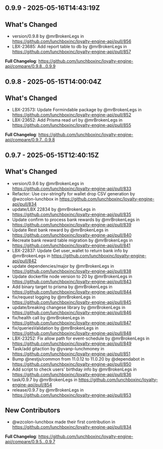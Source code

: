 ## 0.9.9 - <span class="utc-date">2025-05-16T14:43:19Z</span>

## What's Changed
* version/0.9.8 by @mrBrokenLegs in https://github.com/lunchboxinc/loyalty-engine-api/pull/856
* LBX-23685: Add report table to db by @mrBrokenLegs in https://github.com/lunchboxinc/loyalty-engine-api/pull/857


**Full Changelog**: https://github.com/lunchboxinc/loyalty-engine-api/compare/0.9.8...0.9.9


## 0.9.8 - <span class="utc-date">2025-05-15T14:00:04Z</span>

## What's Changed
* LBX-23573: Update Formindable package by @mrBrokenLegs in https://github.com/lunchboxinc/loyalty-engine-api/pull/852
* LBX-23652: Add Prisma read url  by @mrBrokenLegs in https://github.com/lunchboxinc/loyalty-engine-api/pull/855


**Full Changelog**: https://github.com/lunchboxinc/loyalty-engine-api/compare/0.9.7...0.9.8


## 0.9.7 - <span class="utc-date">2025-05-15T12:40:15Z</span>

## What's Changed
* version/0.9.6 by @mrBrokenLegs in https://github.com/lunchboxinc/loyalty-engine-api/pull/833
* Refactor: Use csv-stringify for wallet drop CSV generation by @wzcolon-lunchbox in https://github.com/lunchboxinc/loyalty-engine-api/pull/834
* update/LBX 22834 by @mrBrokenLegs in https://github.com/lunchboxinc/loyalty-engine-api/pull/835
* Update confirm to process bank rewards by @mrBrokenLegs in https://github.com/lunchboxinc/loyalty-engine-api/pull/839
* Update Rest bank reward by @mrBrokenLegs in https://github.com/lunchboxinc/loyalty-engine-api/pull/840
* Recreate bank reward table migration by @mrBrokenLegs in https://github.com/lunchboxinc/loyalty-engine-api/pull/841
* LBX-22837: Update Get user_wallet to return bank info by @mrBrokenLegs in https://github.com/lunchboxinc/loyalty-engine-api/pull/842
* update dependencies/major by @mrBrokenLegs in https://github.com/lunchboxinc/loyalty-engine-api/pull/838
* Update dockerfile node version to 20 by @mrBrokenLegs in https://github.com/lunchboxinc/loyalty-engine-api/pull/843
* Add binary target to prisma by @mrBrokenLegs in https://github.com/lunchboxinc/loyalty-engine-api/pull/844
* fix/request logging by @mrBrokenLegs in https://github.com/lunchboxinc/loyalty-engine-api/pull/845
* update/breaking changese library by @mrBrokenLegs in https://github.com/lunchboxinc/loyalty-engine-api/pull/846
* fix/health call by @mrBrokenLegs in https://github.com/lunchboxinc/loyalty-engine-api/pull/847
* fix/queriesValidation by @mrBrokenLegs in https://github.com/lunchboxinc/loyalty-engine-api/pull/848
* LBX-23252: Fix allow path for event-schedule by @mrBrokenLegs in https://github.com/lunchboxinc/loyalty-engine-api/pull/849
* Task/add gitaction by @yvanp-lunchmoney in https://github.com/lunchboxinc/loyalty-engine-api/pull/851
* Bump @nestjs/common from 11.0.12 to 11.0.20 by @dependabot in https://github.com/lunchboxinc/loyalty-engine-api/pull/850
* Add script to check users' birthday info by @mrBrokenLegs in https://github.com/lunchboxinc/loyalty-engine-api/pull/836
* task/0.9.7 by @mrBrokenLegs in https://github.com/lunchboxinc/loyalty-engine-api/pull/854
* release/0.9.7 by @mrBrokenLegs in https://github.com/lunchboxinc/loyalty-engine-api/pull/853

## New Contributors
* @wzcolon-lunchbox made their first contribution in https://github.com/lunchboxinc/loyalty-engine-api/pull/834

**Full Changelog**: https://github.com/lunchboxinc/loyalty-engine-api/compare/0.9.5...0.9.7


